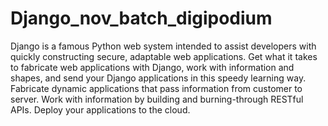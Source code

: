# Django_nov_batch_digipodium

Django is a famous Python web system intended to assist developers with quickly constructing secure, adaptable web applications. 
Get what it takes to fabricate web applications with Django, work with information and shapes, and send your Django applications in this speedy learning way. 
Fabricate dynamic applications that pass information from customer to server. 
Work with information by building and burning-through RESTful APIs. 
Deploy your applications to the cloud.
